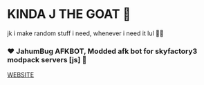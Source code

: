 # KINDA J THE GOAT 🐐
jk i make random stuff i need, whenever i need it lul 🤷‍♂️
### ♥  JahumBug AFKBOT, Modded afk bot for skyfactory3 modpack servers [js] 🌻
[WEBSITE](https://repeaks.xyz/)
<!--
**JAYGOTleakedGUYS/JAYGOTleakedGUYS** is a ✨ _special_ ✨ repository because its `README.md` (this file) appears on your GitHub profile.

Here are some ideas to get you started:

- 🔭 I’m currently working on ...
- 🌱 I’m currently learning ...
- 👯 I’m looking to collaborate on ...
- 🤔 I’m looking for help with ...
- 💬 Ask me about ...
- 📫 How to reach me: ...
- 😄 Pronouns: ...
- ⚡ Fun fact: ...
-->
